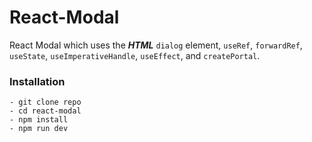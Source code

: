 # React-Modal
React Modal which uses the ***_HTML_*** `dialog` element, `useRef`, `forwardRef`, `useState`,     `useImperativeHandle`, `useEffect`, and `createPortal`.

### Installation
    - git clone repo
    - cd react-modal
    - npm install
    - npm run dev